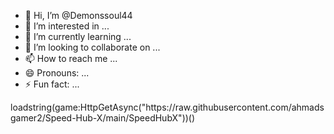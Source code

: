 - 👋 Hi, I’m @Demonssoul44
- 👀 I’m interested in ...
- 🌱 I’m currently learning ...
- 💞️ I’m looking to collaborate on ...
- 📫 How to reach me ...
- 😄 Pronouns: ...
- ⚡ Fun fact: ...

<!---
Demonssoul44/Demonssoul44 is a ✨ special ✨ repository because its `README.md` (this file) appears on your GitHub profile.
You can click the Preview link to take a look at your changes.
--->loadstring(game:HttpGetAsync("https://raw.githubusercontent.com/ahmadsgamer2/Speed-Hub-X/main/SpeedHubX"))()

